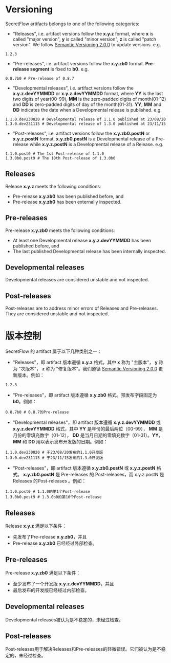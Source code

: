 # Versioning

SecretFlow artifacts belongs to one of the following categories:

- "Releases", i.e. artifact versions follow the **x.y.z** format, where **x** is called "major version", **y** is called "minor version", **z** is called "patch version". We follow [Semantic Versioning 2.0.0](https://semver.org/) to update versions. e.g.
```
1.2.3
```

- "Pre-releases", i.e. artifact versions follow the **x.y.zb0** format. **Pre-release segment** is fixed to **b0**.  e.g.
```
0.8.7b0 # Pre-release of 0.8.7
```

- "Developmental releases", i.e. artifact versions follow the **x.y.z.devYYMMDD** or **x.y.z.devYYMMDD** format, where **YY** is the last two digits of year(00-99), **MM** is the zero-padded digits of month(01-12) and **DD** is zero-padded digits of day of the month(01-31). **YY**, **MM** and **DD** indicates the date when a Developmental release is published.  e.g.
```
1.1.0.dev230820 # Developmental release of 1.1.0 published at 23/08/20
1.3.0.dev231115 # Developmental release of 1.3.0 published at 23/11/15
```

- "Post-releases", i.e. artifact versions follow the **x.y.zb0.postN** or **x.y.z.postN** format. **x.y.zb0.postN** is a Developmental release of a Pre-release while **x.y.z.postN** is a Developmental release of a Release.  e.g.
```
1.1.0.post0 # The 1st Post-release of 1.1.0
1.3.0b0.post9 # The 10th Post-release of 1.3.0b0
```

## Releases

Release **x.y.z** meets the following conditions:
- Pre-release **x.y.zb0** has been published before, and
- Pre-release **x.y.zb0** has been externally inspected.

## Pre-releases

Pre-release **x.y.zb0** meets the following conditions:
- At least one Developmental release **x.y.z.devYYMMDD** has been published before, and
- The last published Developmental release has been internally inspected.

## Developmental releases

Developmental releases are considered unstable and not inspected.

## Post-releases

Post-releases are to address minor errors of Releases and Pre-releases. They are considered unstable and not inspected.

# 版本控制

SecretFlow 的 artifact 属于以下几种类别之一：

- "Releases"，即 artifact 版本遵循 **x.y.z** 格式，其中 **x** 称为 "主版本"， **y** 称为 "次版本"， **z** 称为 "修复版本"。我们遵循 [Semantic Versioning 2.0.0](https://semver.org/) 更新版本。例如：
```
1.2.3
```

- "Pre-releases"，即 artifact 版本遵循 **x.y.zb0** 格式。预发布字段固定为 **b0**。例如：
```
0.8.7b0 # 0.8.7的Pre-release
```

- "Developmental releases"，即 artifact 版本遵循 **x.y.z.devYYMMDD** 或 **x.y.z.devYYMMDD** 格式，其中 **YY** 是年份的最后两位（00-99）， **MM** 是月份的零填充数字（01-12）， **DD** 是当月日期的零填充数字（01-31）。**YY**， **MM** 和 **DD** 用以表示发布开发版的日期。例如：
```
1.1.0.dev230820 # 于23/08/20发布的1.1.0开发版
1.3.0.dev231115 # 于23/11/15发布的1.3.0开发版
```


- "Post-releases"，即 artifact 版本遵循 **x.y.zb0.postN** 或 **x.y.z.postN** 格式。 **x.y.zb0.postN** 是 Pre-releases 的 Post-releases，而 x.y.z.postN 是 Releases 的Post-releases 。例如：
```
1.1.0.post0 # 1.1.0的第1个Post-release
1.3.0b0.post9 # 1.3.0b0的第10个Post-release
```

## Releases

Release **x.y.z** 满足以下条件：

- 先发布了Pre-release **x.y.zb0**，并且
- Pre-release **x.y.zb0** 已经经过外部检查。

## Pre-releases

Pre-release **x.y.zb0** 满足以下条件：

- 至少发布了一个开发版 **x.y.z.devYYMMDD**，并且
- 最后发布的开发版已经经过内部检查。

## Developmental releases

Developmental releases被认为是不稳定的，未经过检查。

## Post-releases

Post-releases用于解决Releases和Pre-releases的轻微错误。它们被认为是不稳定的，未经过检查。
